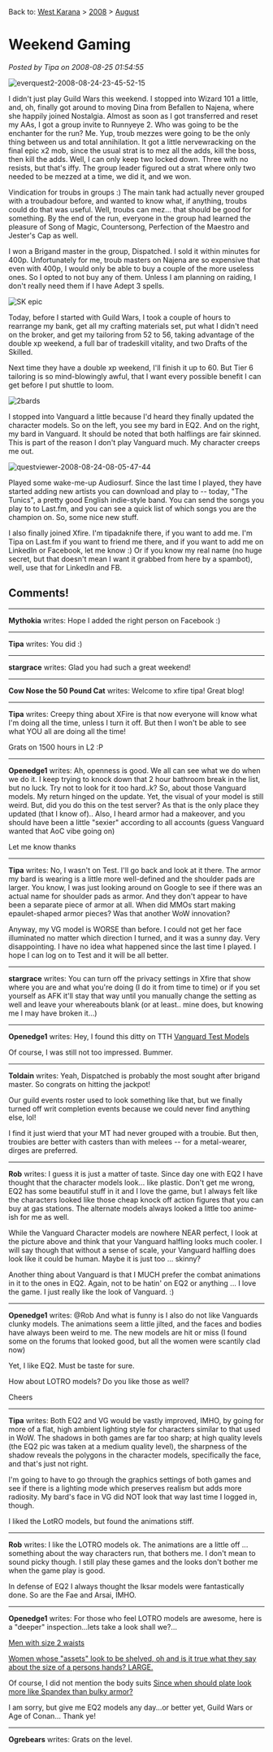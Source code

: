 Back to: [West Karana](/posts/westkarana.md) > [2008](/posts/2008/westkarana.md) > [August](./westkarana.md)
# Weekend Gaming

*Posted by Tipa on 2008-08-25 01:54:55*

![](../../../uploads/2008/08/everquest2-2008-08-24-23-45-52-15.jpg "everquest2-2008-08-24-23-45-52-15")

I didn't just play Guild Wars this weekend. I stopped into Wizard 101 a little, and, oh, finally got around to moving Dina from Befallen to Najena, where she happily joined Nostalgia. Almost as soon as I got transferred and reset my AAs, I got a group invite to Runnyeye 2. Who was going to be the enchanter for the run? Me. Yup, troub mezzes were going to be the only thing between us and total annihilation. It got a little nervewracking on the final epic x2 mob, since the usual strat is to mez all the adds, kill the boss, then kill the adds. Well, I can only keep two locked down. Three with no resists, but that's iffy. The group leader figured out a strat where only two needed to be mezzed at a time, we did it, and we won.

Vindication for troubs in groups :) The main tank had actually never grouped with a troubadour before, and wanted to know what, if anything, troubs could do that was useful. Well, troubs can mez... that should be good for something. By the end of the run, everyone in the group had learned the pleasure of Song of Magic, Countersong, Perfection of the Maestro and Jester's Cap as well. 

I won a Brigand master in the group, Dispatched. I sold it within minutes for 400p. Unfortunately for me, troub masters on Najena are so expensive that even with 400p, I would only be able to buy a couple of the more useless ones. So I opted to not buy any of them. Unless I am planning on raiding, I don't really need them if I have Adept 3 spells.

![](../../../uploads/2008/08/everquest2-2008-08-24-10-06-17-89.jpg "SK epic")

Today, before I started with Guild Wars, I took a couple of hours to rearrange my bank, get all my crafting materials set, put what I didn't need on the broker, and get my tailoring from 52 to 56, taking advantage of the double xp weekend, a full bar of tradeskill vitality, and two Drafts of the Skilled.

Next time they have a double xp weekend, I'll finish it up to 60. But Tier 6 tailoring is so mind-blowingly awful, that I want every possible benefit I can get before I put shuttle to loom.

![](../../../uploads/2008/08/2bards.jpg "2bards")

I stopped into Vanguard a little because I'd heard they finally updated the character models. So on the left, you see my bard in EQ2. And on the right, my bard in Vanguard. It should be noted that both halflings are fair skinned. This is part of the reason I don't play Vanguard much. My character creeps me out.

![](../../../uploads/2008/08/questviewer-2008-08-24-08-05-47-44.jpg "questviewer-2008-08-24-08-05-47-44")

Played some wake-me-up Audiosurf. Since the last time I played, they have started adding new artists you can download and play to -- today, "The Tunics", a pretty good English indie-style band. You can send the songs you play to to Last.fm, and you can see a quick list of which songs you are the champion on. So, some nice new stuff.

I also finally joined Xfire. I'm tipadaknife there, if you want to add me. I'm Tipa on Last.fm if you want to friend me there, and if you want to add me on LinkedIn or Facebook, let me know :) Or if you know my real name (no huge secret, but that doesn't mean I want it grabbed from here by a spambot), well, use that for LinkedIn and FB.

## Comments!

---

**Mythokia** writes: Hope I added the right person on Facebook :)

---

**Tipa** writes: You did :)

---

**stargrace** writes: Glad you had such a great weekend!

---

**Cow Nose the 50 Pound Cat** writes: Welcome to xfire tipa! Great blog!

---

**Tipa** writes: Creepy thing about XFire is that now everyone will know what I'm doing all the time, unless I turn it off. But then I won't be able to see what YOU all are doing all the time!

Grats on 1500 hours in L2 :P

---

**Openedge1** writes: Ah, openness is good. We all can see what we do when we do it.
I keep trying to knock down that 2 hour bathroom break in the list, but no luck. Try not to look for it too hard..k?
So, about those Vanguard models. My return hinged on the update. Yet, the visual of your model is still weird. 
But, did you do this on the test server? As that is the only place they updated (that I know of)..
Also, I heard armor had a makeover, and you should have been a little "sexier" according to all accounts (guess Vanguard wanted that AoC vibe going on)

Let me know
thanks

---

**Tipa** writes: No, I wasn't on Test. I'll go back and look at it there. The armor my bard is wearing is a little more well-defined and the shoulder pads are larger. You know, I was just looking around on Google to see if there was an actual name for shoulder pads as armor. And they don't appear to have been a separate piece of armor at all. When did MMOs start making epaulet-shaped armor pieces? Was that another WoW innovation?

Anyway, my VG model is WORSE than before. I could not get her face illuminated no matter which direction I turned, and it was a sunny day. Very disappointing. I have no idea what happened since the last time I played. I hope I can log on to Test and it will be all better.

---

**stargrace** writes: You can turn off the privacy settings in Xfire that show where you are and what you're doing (I do it from time to time) or if you set yourself as AFK it'll stay that way until you manually change the setting as well and leave your whereabouts blank (or at least.. mine does, but knowing me I may have broken it...)

---

**Openedge1** writes: Hey, I found this ditty on TTH
[Vanguard Test Models](http://vanguard.tentonhammer.com/index.php?module=ContentExpress&func=display&ceid=975)

Of course, I was still not too impressed.
Bummer.

---

**Toldain** writes: Yeah, Dispatched is probably the most sought after brigand master. So congrats on hitting the jackpot!

Our guild events roster used to look something like that, but we finally turned off writ completion events because we could never find anything else, lol!

I find it just wierd that your MT had never grouped with a troubie. But then, troubies are better with casters than with melees -- for a metal-wearer, dirges are preferred.

---

**Rob** writes: I guess it is just a matter of taste. Since day one with EQ2 I have thought that the character models look... like plastic. Don't get me wrong, EQ2 has some beautiful stuff in it and I love the game, but I always felt like the characters looked like those cheap knock off action figures that you can buy at gas stations. The alternate models always looked a little too anime-ish for me as well.

While the Vanguard Character models are nowhere NEAR perfect, I look at the picture above and think that your Vanguard halfling looks much cooler. I will say though that without a sense of scale, your Vanguard halfling does look like it could be human. Maybe it is just too ... skinny? 

Another thing about Vanguard is that I MUCH prefer the combat animations in it to the ones in EQ2. Again, not to be hatin' on EQ2 or anything ... I love the game. I just really like the look of Vanguard. :)

---

**Openedge1** writes: @Rob
And what is funny is I also do not like Vanguards clunky models. The animations seem a little jilted, and the faces and bodies have always been weird to me. The new models are hit or miss (I found some on the forums that looked good, but all the women were scantily clad now)

Yet, I like EQ2. 
Must be taste for sure. 

How about LOTRO models? Do you like those as well?

Cheers

---

**Tipa** writes: Both EQ2 and VG would be vastly improved, IMHO, by going for more of a flat, high ambient lighting style for characters similar to that used in WoW. The shadows in both games are far too sharp; at high quality levels (the EQ2 pic was taken at a medium quality level), the sharpness of the shadow reveals the polygons in the character models, specifically the face, and that's just not right.

I'm going to have to go through the graphics settings of both games and see if there is a lighting mode which preserves realism but adds more radiosity. My bard's face in VG did NOT look that way last time I logged in, though.

I liked the LotRO models, but found the animations stiff.


---

**Rob** writes: I like the LOTRO models ok. The animations are a little off ... something about the way characters run, that bothers me. I don't mean to sound picky though. I still play these games and the looks don't bother me when the game play is good.

In defense of EQ2 I always thought the Iksar models were fantastically done. So are the Fae and Arsai, IMHO.

---

**Openedge1** writes: For those who feel LOTRO models are awesome, here is a "deeper" inspection...lets take a look shall we?...

[Men with size 2 waists](http://img242.imageshack.us/img242/5897/40234671he2.jpg)

[Women whose "assets" look to be shelved, oh and is it true what they say about the size of a persons hands? LARGE.](http://img515.imageshack.us/img515/16/19818749fc3.jpg)

Of course, I did not mention the body suits
[Since when should plate look more like Spandex than bulky armor?](http://img515.imageshack.us/img515/999/43757056ln0.jpg)

I am sorry, but give me EQ2 models any day...or better yet, Guild Wars or Age of Conan...
Thank ye!

---

**Ogrebears** writes: Grats on the level.

